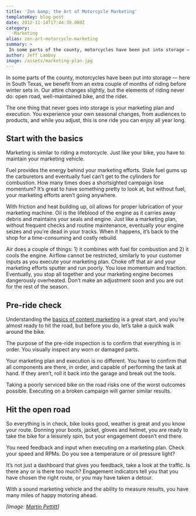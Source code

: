 ```yaml
---
title: 'Zen &amp; the Art of Motorcycle Marketing'
templateKey: blog-post
date: 2012-11-14T17:44:39.000Z
category: 
  -Marketing
alias: zen-art-motorcycle-marketing
summary: > 
 In some parts of the county, motorcycles have been put into storage — here in South Texas, we benefit from an extra couple of months of riding before winter sets in. Our attire changes slightly, but the elements of riding never do: open road, well-maintained bike, and the rider.
author: Jeff Lamboy
image: /assets/marketing-plan.jpg
---
```


In some parts of the county, motorcycles have been put into storage — here in South Texas, we benefit from an extra couple of months of riding before winter sets in. Our attire changes slightly, but the elements of riding never do: open road, well-maintained bike, and the rider.

The one thing that never goes into storage is your marketing plan and execution. You experience your own seasonal changes, from audiences to products, and while you adjust, this is one ride you can enjoy all year long.

Start with the basics
---------------------

Marketing is similar to riding a motorcycle. Just like your bike, you have to maintain your marketing vehicle.

Fuel provides the energy behind your marketing efforts. Stale fuel gums up the carburetors and eventually fuel can’t get to the cylinders for combustion. How many times does a shortsighted campaign lose momentum? It’s great to have something pretty to look at, but without fuel, your marketing efforts aren’t going anywhere.

With friction and heat building up, oil allows for proper lubrication of your marketing machine. Oil is the lifeblood of the engine as it carries away debris and maintains your seals and engine. Just like a marketing plan, without frequent checks and routine maintenance, eventually your engine seizes and you're dead in your tracks. When it happens, it’s back to the shop for a time-consuming and costly rebuild.

Air does a couple of things: 1) it combines with fuel for combustion and 2) it cools the engine. Airflow cannot be restricted, similarly to your customer inputs as you execute your marketing plan. Choke off that air and your marketing efforts sputter and run poorly. You lose momentum and traction. Eventually, you stop all together and your marketing engine becomes dangerously overheated. Don’t make an adjustment soon and you are out for the rest of the season.

Pre-ride check
--------------

Understanding the [basics](/2011/01/20/only-thing-you-need-know-about-inbound-marketing)[ of content marketing](/2011/01/20/only-thing-you-need-know-about-inbound-marketing) is a great start, and you’re almost ready to hit the road, but before you do, let’s take a quick walk around the bike.

The purpose of the pre-ride inspection is to confirm that everything is in order. You visually inspect any worn or damaged parts.

Your marketing plan and execution is no different. You have to confirm that all components are there, in order, and capable of performing the task at hand. If they aren’t, roll it back into the garage and break out the tools.

Taking a poorly serviced bike on the road risks one of the worst outcomes possible. Executing on a broken campaign will garner similar results.

Hit the open road
-----------------

So everything is in check, bike looks good, weather is great and you know your route. Donning your boots, jacket, gloves and helmet, you are ready to take the bike for a leisurely spin, but your engagement doesn’t end there.

You need feedback and input when executing on a marketing plan. Check your speed and RPMs. Do you see a temperature or oil pressure light?

It’s not just a dashboard that gives you feedback, take a look at the traffic. Is there any or is there too much? Engagement indicators tell you that you have chosen the right route, or you may have taken a detour.

With a sound marketing vehicle and the ability to measure results, you have many miles of happy motoring ahead.

_\[Image: [Martin Pettitt](http://www.flickr.com/photos/mdpettitt/3871077009/)\]_